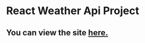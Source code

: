 # React Weather Api Project

## You can view the site [**here.**](https://weather-api-with-react.netlify.app/)




